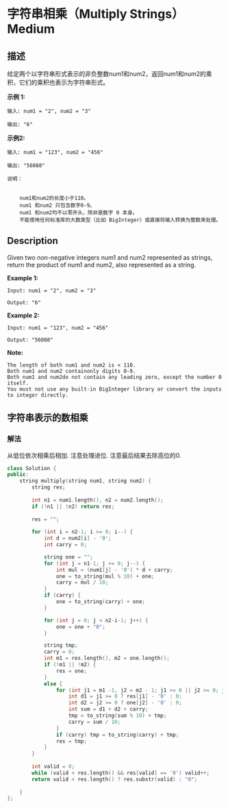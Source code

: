 # 字符串相乘（Multiply Strings）Medium
## 描述
给定两个以字符串形式表示的非负整数num1和num2，返回num1和num2的乘积，它们的乘积也表示为字符串形式。

**示例 1:**
```
输入: num1 = "2", num2 = "3"

输出: "6"
```

**示例2:**
```
输入: num1 = "123", num2 = "456"

输出: "56088"

说明：


	num1和num2的长度小于110。
	num1 和num2 只包含数字0-9。
	num1 和num2均不以零开头，除非是数字 0 本身。
	不能使用任何标准库的大数类型（比如 BigInteger）或直接将输入转换为整数来处理。
```

## Description
Given two non-negative integers num1 and num2 represented as strings, return the product of num1 and num2, also represented as a string.

**Example 1:**
```
Input: num1 = "2", num2 = "3"

Output: "6"
```

**Example 2:**
```
Input: num1 = "123", num2 = "456"

Output: "56088"
```
**Note:**



	The length of both num1 and num2 is < 110.
	Both num1 and num2 containonly digits 0-9.
	Both num1 and num2do not contain any leading zero, except the number 0 itself.
	You must not use any built-in BigInteger library or convert the inputs to integer directly.



## 字符串表示的数相乘
### 解法
从低位依次相乘后相加. 注意处理进位. 注意最后结果去除高位的0.

```c++
class Solution {
public:
    string multiply(string num1, string num2) {
        string res;
        
        int n1 = num1.length(), n2 = num2.length();
        if (!n1 || !n2) return res;
        
        res = "";
        
        for (int i = n2-1; i >= 0; i--) {
            int d = num2[i] - '0';
            int carry = 0;

            string one = "";
            for (int j = n1-1; j >= 0; j--) {
                int mul = (num1[j] - '0') * d + carry;
                one = to_string(mul % 10) + one;
                carry = mul / 10;
            }
            if (carry) {
                one = to_string(carry) + one;
            }

            for (int j = 0; j < n2-i-1; j++) {
                one = one + "0";
            }

            string tmp;
            carry = 0;
            int m1 = res.length(), m2 = one.length();
            if (!m1 || !m2) {
                res = one;
            }
            else {
                for (int j1 = m1 -1, j2 = m2 - 1; j1 >= 0 || j2 >= 0; j1--, j2--) {
                    int d1 = j1 >= 0 ? res[j1] - '0' : 0;
                    int d2 = j2 >= 0 ? one[j2] - '0' : 0;
                    int sum = d1 + d2 + carry;
                    tmp = to_string(sum % 10) + tmp;
                    carry = sum / 10;
                }
                if (carry) tmp = to_string(carry) + tmp;
                res = tmp;
            }
        }
        
        int valid = 0;
        while (valid < res.length() && res[valid] == '0') valid++;
        return valid < res.length() ? res.substr(valid) : "0";
        
    }
};
```